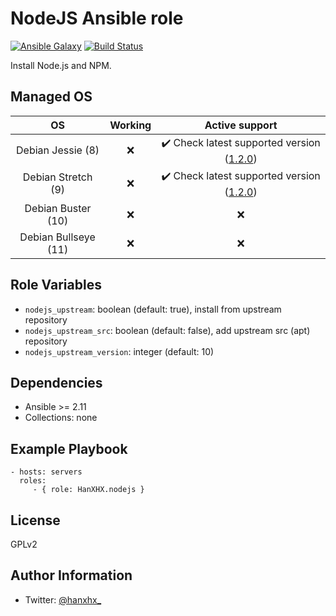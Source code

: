 NodeJS Ansible role
===================

 [![Ansible Galaxy](http://img.shields.io/badge/ansible--galaxy-HanXHX.nodejs-blue.svg)](https://galaxy.ansible.com/HanXHX/nodejs/) [![Build Status](https://app.travis-ci.com/HanXHX/ansible-nodejs.svg?branch=master)](https://app.travis-ci.com/HanXHX/ansible-nodejs)

Install Node.js and NPM.

Managed OS
----------

| OS                   | Working  | Active support |
|:--------------------:|:--------:|:--------------:|
| Debian Jessie (8)    | :x:      | :heavy_check_mark: Check latest supported version ([1.2.0](https://github.com/HanXHX/ansible-nodejs/releases/tag/1.2.0)) |
| Debian Stretch (9)   | :x:      | :heavy_check_mark: Check latest supported version ([1.2.0](https://github.com/HanXHX/ansible-nodejs/releases/tag/1.2.0)) |
| Debian Buster (10)   | :x:      | :x:            |
| Debian Bullseye (11) | :x:      | :x:            |


Role Variables
--------------

- `nodejs_upstream`: boolean (default: true), install from upstream repository
- `nodejs_upstream_src`: boolean (default: false), add upstream src (apt) repository
- `nodejs_upstream_version`: integer (default: 10)

Dependencies
------------

- Ansible >= 2.11
- Collections: none

Example Playbook
----------------

    - hosts: servers
      roles:
         - { role: HanXHX.nodejs }

License
-------

GPLv2

Author Information
------------------

- Twitter: [@hanxhx_](https://twitter.com/hanxhx_)
